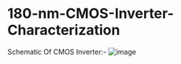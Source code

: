 # 180-nm-CMOS-Inverter-Characterization
Schematic Of CMOS Inverter:-
![image](https://github.com/user-attachments/assets/657a76b4-3073-43da-b141-b2112b8050ef)

